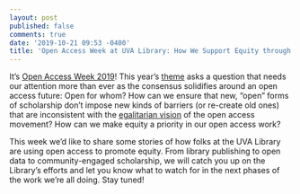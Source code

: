 ```yaml
---
layout: post
published: false
comments: true
date: '2019-10-21 09:53 -0400'
title: 'Open Access Week at UVA Library: How We Support Equity through Open Access'
---
```

It’s [Open Access Week 2019](http://openaccessweek.org)! This year’s [theme](http://openaccessweek.org/profiles/blogs/theme-of-2019-international-open-access-week-to-be-open-for-whom-) asks a question that needs our attention more than ever as the consensus solidifies around an open access future: Open for whom? How can we ensure that new, “open” forms of scholarship don’t impose new kinds of barriers (or re-create old ones) that are inconsistent with the [egalitarian vision](https://www.budapestopenaccessinitiative.org/read) of the open access movement? How can we make equity a priority in our open access work?

This week we’d like to share some stories of how folks at the UVA Library are using open access to promote equity. From library publishing to open data to community-engaged scholarship, we will catch you up on the Library’s efforts and let you know what to watch for in the next phases of the work we’re all doing. Stay tuned! 